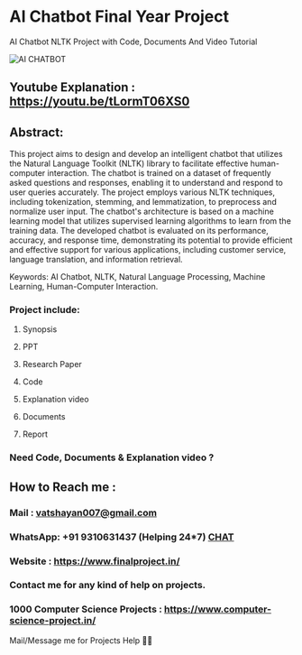 # AI Chatbot Final Year Project
AI Chatbot NLTK Project with Code, Documents And Video Tutorial

![AI CHATBOT](https://user-images.githubusercontent.com/91561594/166829508-5d0f4e3b-d88a-4e1c-a33b-47db846e6b47.png)

## Youtube Explanation : https://youtu.be/tLormT06XS0

## Abstract: 
This project aims to design and develop an intelligent chatbot that utilizes the Natural Language Toolkit (NLTK) library to facilitate effective human-computer interaction. The chatbot is trained on a dataset of frequently asked questions and responses, enabling it to understand and respond to user queries accurately.
The project employs various NLTK techniques, including tokenization, stemming, and lemmatization, to preprocess and normalize user input. The chatbot's architecture is based on a machine learning model that utilizes supervised learning algorithms to learn from the training data.
The developed chatbot is evaluated on its performance, accuracy, and response time, demonstrating its potential to provide efficient and effective support for various applications, including customer service, language translation, and information retrieval.

Keywords: AI Chatbot, NLTK, Natural Language Processing, Machine Learning, Human-Computer Interaction.

### Project include: 

1. Synopsis

2. PPT

3. Research Paper


4. Code

5. Explanation video

6. Documents

7. Report


### Need Code, Documents & Explanation video ? 

## How to Reach me :

### Mail : vatshayan007@gmail.com 

### WhatsApp: +91 9310631437 (Helping 24*7) **[CHAT](https://wa.me/message/CHWN2AHCPMAZK1)** 

### Website : https://www.finalproject.in/

### Contact me for any kind of help on projects.
### 1000 Computer Science Projects : https://www.computer-science-project.in/


Mail/Message me for Projects Help 🙏🏻

